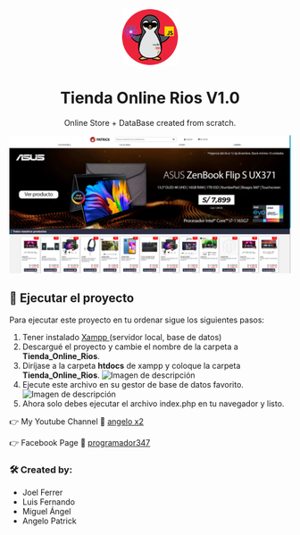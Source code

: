 <!-- header -->
<div align="center">
  <img src="imagenes_readme/logo_page.png" alt="Logo" title="Logo" width="100px">
</div>
<h1 align="center">
  Tienda Online Rios V1.0
</h1>
<p align="center"> 
    Online Store + DataBase created from scratch.
</p>

<!-- main -->
<p align="center">
  <a href="https://tiendarios.000webhostapp.com/index.php" target="_blank">
    <img src="imagenes_readme/proyecto1.png" alt="Tienda Online Rios" title="Tienda Online Rios" />
  </a>
</p>

<!-- ejecución del proyecto -->
<h2>
    &#128193
    Ejecutar el proyecto
</h2>
<p>
Para ejecutar este proyecto en tu ordenar sigue los siguientes pasos:
</p>
<ol>
    <li>
        Tener instalado 
        <a href='https://www.apachefriends.org/es/index.html' target='_blank'>
            Xampp
        </a>(servidor local, base de datos)
    </li>
    <li>
        Descargué el proyecto y cambie el nombre de la carpeta a 
        <strong>Tienda_Online_Rios</strong>.
    </li>
    <li>
        Diríjase a la carpeta <strong>htdocs</strong> de xampp y coloque la carpeta <strong>Tienda_Online_Rios</strong>.
        <img src="imagenes_readme/imagen_guia2.png" alt="Imagen de descripción">
    </li>
    <li>
        Ejecute este archivo en su gestor de base de datos favorito.
        <img src="imagenes_readme/imagen_guia3.png" alt="Imagen de descripción">
    </li>
    <li>
        Ahora solo debes ejecutar el archivo index.php en tu navegador y listo.
    </li>
</ol>
<p align="left">
    &#128073; My Youtube Channel &#127909;
    <a href="https://www.youtube.com/c/angelox2Patrick" target="_blank">angelo x2</a>
</p>
<p align="left">
    &#128073; Facebook Page &#128153;
    <a href="https://www.facebook.com/Programador347-101320832263307" target="_blank">programador347</a>
</p>
<h3>
    &#128736 
    Created by:
</h3>
<ul>
    <li>
        Joel Ferrer
    </li>
    <li>
        Luis Fernando
    </li>
    <li>
        Miguel Ángel
    </li>
    <li>
        Angelo Patrick
    </li>
</ul>